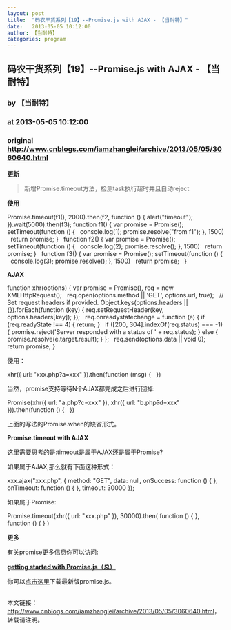 ```yaml
---
layout: post
title:  "码农干货系列【19】--Promise.js with AJAX - 【当耐特】"
date:   2013-05-05 10:12:00
author: 【当耐特】
categories: program
---
```


## 码农干货系列【19】--Promise.js with AJAX - 【当耐特】
### by 【当耐特】
### at 2013-05-05 10:12:00
### original <http://www.cnblogs.com/iamzhanglei/archive/2013/05/05/3060640.html>

<p><strong>更新</strong></p><blockquote>  <p>新增Promise.timeout方法，检测task执行超时并且自动reject</p></blockquote><p><strong>使用</strong></p><div>          Promise.timeout(f1(), 2000).then(f2, <span>function</span> () {              alert(<span>&quot;timeout&quot;</span>);          }).wait(5000).then(f3);          <span>function</span> f1() {              <span>var</span> promise = Promise();              setTimeout(<span>function</span> () {                     console.log(1);                  promise.resolve(<span>&quot;from f1&quot;</span>);              }, 1500)                 <span>return</span> promise;          }             <span>function</span> f2() {              <span>var</span> promise = Promise();              setTimeout(<span>function</span> () {                     console.log(2);                  promise.resolve();              }, 1500)                 <span>return</span> promise;          }             <span>function</span> f3() {              <span>var</span> promise = Promise();              setTimeout(<span>function</span> () {                     console.log(3);                  promise.resolve();              }, 1500)                 <span>return</span> promise;             }</div><p><strong>AJAX</strong></p><div>  <span>function</span> xhr(options) {      <span>var</span> promise = Promise(),          req = <span>new</span> XMLHttpRequest();         req.open(options.method || <span>'GET'</span>, options.url, <span>true</span>);         <span>// Set request headers if provided.</span>      Object.keys(options.headers || {}).forEach(<span>function</span> (key) {          req.setRequestHeader(key, options.headers[key]);      });         req.onreadystatechange = <span>function</span> (e) {          <span>if</span> (req.readyState !== 4) {              <span>return</span>;          }             <span>if</span> ([200, 304].indexOf(req.status) === -1) {              promise.reject(<span>'Server responded with a status of '</span> + req.status);          } <span>else</span> {              promise.resolve(e.target.result);          }      };         req.send(options.data || <span>void</span> 0);         <span>return</span> promise;  }</div><p>使用：</p><div>  xhr({ url: <span>&quot;xxx.php?a=xxx&quot;</span> }).then(<span>function</span> (msg) {     })</div><p>当然，promise支持等待N个AJAX都完成之后进行回掉:</p><div>  Promise(xhr({ url: <span>&quot;a.php?c=xxx&quot;</span> }), xhr({ url: <span>&quot;b.php?d=xxx&quot;</span> })).then(<span>function</span> () {     })</div><p>上面的写法的Promise.when的缺省形式。</p><p><strong>Promise.timeout with AJAX</strong></p><p>这里需要思考的是:timeout是属于AJAX还是属于Promise?</p><p>如果属于AJAX,那么就有下面这种形式：</p><div>  xxx.ajax(<span>&quot;xxx.php&quot;</span>, {      method: <span>&quot;GET&quot;</span>,      data: <span>null</span>,      onSuccess: <span>function</span> () { },      onTimeout: <span>function</span> () { },      timeout: 30000  });</div><p>如果属于Promise:</p><div>  Promise.timeout(xhr({ url: <span>&quot;xxx.php&quot;</span> }), 30000).then(      <span>function</span> () { },      <span>function</span> () { }  )</div><p><strong>更多</strong></p><p>有关promise更多信息你可以访问:</p><p><strong><a href="http://www.cnblogs.com/iamzhanglei/archive/2013/05/03/3056763.html">getting started with Promise.js（总）</a></strong></p><p>你可以<a href="http://files.cnblogs.com/iamzhanglei/promise.js">点击这里</a>下载最新版promise.js。</p><img src="http://www.cnblogs.com/iamzhanglei/aggbug/3060640.html?type=1" width="1" height="1" alt=""><br><p>本文链接：<a href="http://www.cnblogs.com/iamzhanglei/archive/2013/05/05/3060640.html">http://www.cnblogs.com/iamzhanglei/archive/2013/05/05/3060640.html</a>，转载请注明。</p>